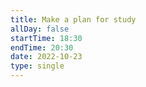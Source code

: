 ```yaml
---
title: Make a plan for study
allDay: false
startTime: 18:30
endTime: 20:30
date: 2022-10-23
type: single
---
```


